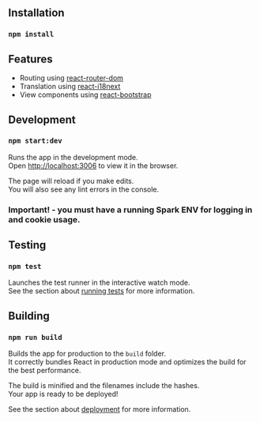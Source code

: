 ## Installation
### `npm install`

## Features

- Routing using [react-router-dom](https://github.com/ReactTraining/react-router#readme)
- Translation using [react-i18next](https://github.com/i18next/react-i18next)
- View components using [react-bootstrap](https://react-bootstrap.github.io/)

## Development

### `npm start:dev`

Runs the app in the development mode.<br>
Open [http://localhost:3006](http://localhost:3000) to view it in the browser.

The page will reload if you make edits.<br>
You will also see any lint errors in the console.

### Important! - you must have a running Spark ENV for logging in and cookie usage.
## Testing
### `npm test`

Launches the test runner in the interactive watch mode.<br>
See the section about [running tests](https://facebook.github.io/create-react-app/docs/running-tests) for more information.


## Building
### `npm run build`

Builds the app for production to the `build` folder.<br>
It correctly bundles React in production mode and optimizes the build for the best performance.

The build is minified and the filenames include the hashes.<br>
Your app is ready to be deployed!

See the section about [deployment](https://facebook.github.io/create-react-app/docs/deployment) for more information.